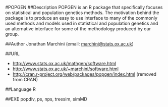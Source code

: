 #POPGEN
##Description
POPGEN is an R package that specifically focuses on statistical and population genetics methods. The motivation behind the package is to produce an easy to use interface to many of the commonly used methods and models used in statistical and population genetics and an alternative interface for some of the methodology produced by our group.

##Author
Jonathan Marchini (email: marchini@stats.ox.ac.uk)

##URL
* http://www.stats.ox.ac.uk/mathgen/software.html
* http://www.stats.ox.ac.uk/~marchini/software.html
* http://cran.r-project.org/web/packages/popgen/index.html (removed from CRAN)

##Language
R

##EXE
popdiv, ps, nps, treesim, simMD

